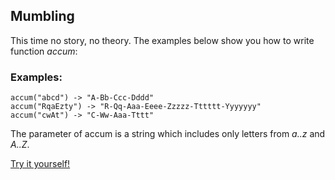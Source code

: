 ## Mumbling

This time no story, no theory. The examples below show you how to write function *accum*:

### Examples:

```
accum("abcd") -> "A-Bb-Ccc-Dddd"
accum("RqaEzty") -> "R-Qq-Aaa-Eeee-Zzzzz-Tttttt-Yyyyyyy"
accum("cwAt") -> "C-Ww-Aaa-Tttt"
```

The parameter of accum is a string which includes only letters from *a..z* and *A..Z*.

[Try it yourself!](https://www.codewars.com/kata/5667e8f4e3f572a8f2000039)
